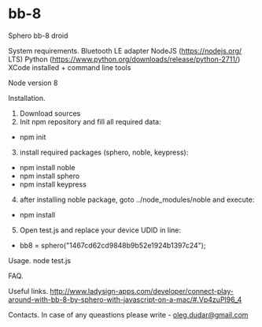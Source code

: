 # bb-8
Sphero bb-8 droid

System requirements.
Bluetooth LE adapter
NodeJS (https://nodejs.org/ LTS)
Python (https://www.python.org/downloads/release/python-2711/)
XCode installed + command line tools

Node version 8

Installation.
1. Download sources
2. Init npm repository and fill all required data:
  * npm init
3. install required packages (sphero, noble, keypress):
  * npm install noble
  * npm install sphero
  * npm install keypress
4. after installing noble package, goto ../node_modules/noble and execute:
  * npm install
5. Open test.js and replace your device UDID in line:
  * bb8 = sphero("1467cd62cd9848b9b52e1924b1397c24");

Usage.
node test.js

FAQ.

Useful links.
http://www.ladysign-apps.com/developer/connect-play-around-with-bb-8-by-sphero-with-javascript-on-a-mac/#.Vp4zuPl96_4


Contacts.
In case of any queastions please write - oleg.dudar@gmail.com
